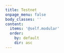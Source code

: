```yaml
---
title: Testnet
onpage_menu: false
body_classes: ''
content:
  items: '@self.modular'
  order:
    by: default
    dir: asc
---
```


